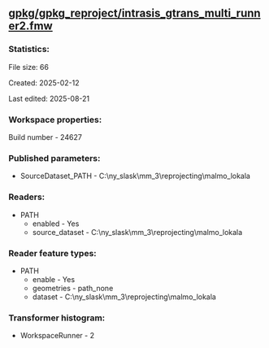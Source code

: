 ﻿## [gpkg/gpkg_reproject/intrasis_gtrans_multi_runner2.fmw](https://github.com/kicki58/kix_working_dir/blob/master/gpkg/gpkg_reproject/intrasis_gtrans_multi_runner2.fmw)

### Statistics:
File size: 66

Created: 2025-02-12

Last edited: 2025-08-21


### Workspace properties:
Build number    - 24627

### Published parameters:
*  SourceDataset_PATH    -   C:\ny_slask\mm_3\reprojecting\malmo_lokala

### Readers:
*  PATH
    * enabled    -  Yes
    * source_dataset    -   C:\ny_slask\mm_3\reprojecting\malmo_lokala

### Reader feature types:
*  PATH
    * enable - Yes
    * geometries - path_none
    * dataset - C:\ny_slask\mm_3\reprojecting\malmo_lokala




### Transformer histogram:
*  WorkspaceRunner    -   2

